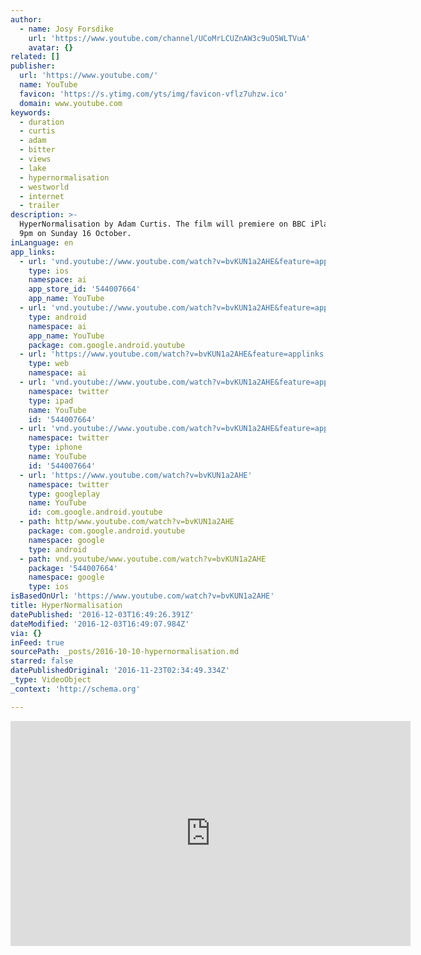 ```yaml
---
author:
  - name: Josy Forsdike
    url: 'https://www.youtube.com/channel/UCoMrLCUZnAW3c9uO5WLTVuA'
    avatar: {}
related: []
publisher:
  url: 'https://www.youtube.com/'
  name: YouTube
  favicon: 'https://s.ytimg.com/yts/img/favicon-vflz7uhzw.ico'
  domain: www.youtube.com
keywords:
  - duration
  - curtis
  - adam
  - bitter
  - views
  - lake
  - hypernormalisation
  - westworld
  - internet
  - trailer
description: >-
  HyperNormalisation by Adam Curtis. The film will premiere on BBC iPlayer at
  9pm on Sunday 16 October.
inLanguage: en
app_links:
  - url: 'vnd.youtube://www.youtube.com/watch?v=bvKUN1a2AHE&feature=applinks'
    type: ios
    namespace: ai
    app_store_id: '544007664'
    app_name: YouTube
  - url: 'vnd.youtube://www.youtube.com/watch?v=bvKUN1a2AHE&feature=applinks'
    type: android
    namespace: ai
    app_name: YouTube
    package: com.google.android.youtube
  - url: 'https://www.youtube.com/watch?v=bvKUN1a2AHE&feature=applinks'
    type: web
    namespace: ai
  - url: 'vnd.youtube://www.youtube.com/watch?v=bvKUN1a2AHE&feature=applinks'
    namespace: twitter
    type: ipad
    name: YouTube
    id: '544007664'
  - url: 'vnd.youtube://www.youtube.com/watch?v=bvKUN1a2AHE&feature=applinks'
    namespace: twitter
    type: iphone
    name: YouTube
    id: '544007664'
  - url: 'https://www.youtube.com/watch?v=bvKUN1a2AHE'
    namespace: twitter
    type: googleplay
    name: YouTube
    id: com.google.android.youtube
  - path: http/www.youtube.com/watch?v=bvKUN1a2AHE
    package: com.google.android.youtube
    namespace: google
    type: android
  - path: vnd.youtube/www.youtube.com/watch?v=bvKUN1a2AHE
    package: '544007664'
    namespace: google
    type: ios
isBasedOnUrl: 'https://www.youtube.com/watch?v=bvKUN1a2AHE'
title: HyperNormalisation
datePublished: '2016-12-03T16:49:26.391Z'
dateModified: '2016-12-03T16:49:07.984Z'
via: {}
inFeed: true
sourcePath: _posts/2016-10-10-hypernormalisation.md
starred: false
datePublishedOriginal: '2016-11-23T02:34:49.334Z'
_type: VideoObject
_context: 'http://schema.org'

---
```

<iframe src="https://cdn.embedly.com/widgets/media.html?src=https%3A%2F%2Fwww.youtube.com%2Fembed%2FbvKUN1a2AHE%3Ffeature%3Doembed&amp;url=http%3A%2F%2Fwww.youtube.com%2Fwatch%3Fv%3DbvKUN1a2AHE&amp;image=https%3A%2F%2Fi.ytimg.com%2Fvi%2FbvKUN1a2AHE%2Fhqdefault.jpg&amp;key=b7d04c9b404c499eba89ee7072e1c4f7&amp;type=text%2Fhtml&amp;schema=youtube" width="640" height="360" scrolling="no" frameborder="0" allowfullscreen="" style=""></iframe>